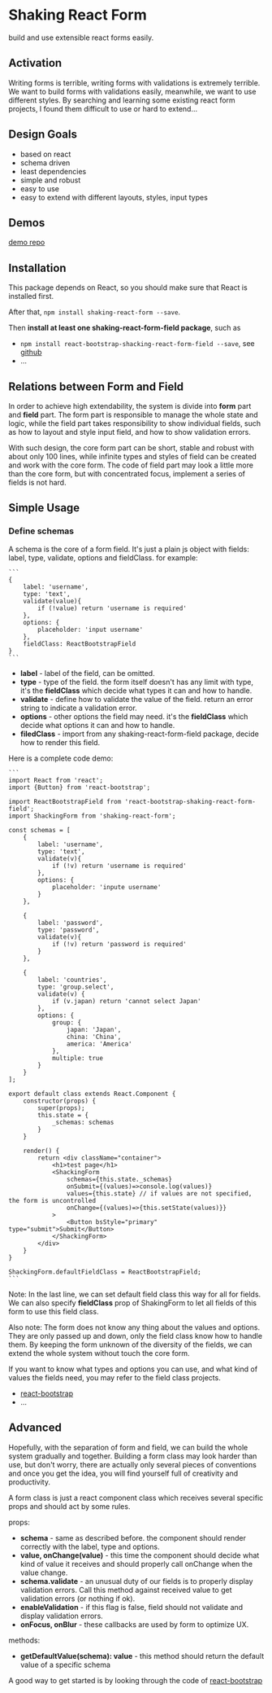# Shaking React Form
build and use extensible react forms easily.

## Activation
Writing forms is terrible, writing forms with validations is extremely terrible. We want to build forms with validations
easily, meanwhile, we want to use different styles. By searching and learning some existing react form projects, I found
them difficult to use or hard to extend...

## Design Goals
- based on react
- schema driven
- least dependencies
- simple and robust
- easy to use
- easy to extend with different layouts, styles, input types

## Demos
[demo repo](https://github.com/ShakingMap/shaking-react-form-demo)

## Installation
This package depends on React, so you should make sure that React is installed first.

After that, `npm install shaking-react-form --save`.

Then **install at least one shaking-react-form-field package**, such as 

- `npm install react-bootstrap-shacking-react-form-field --save`, see [github](https://github.com/ShakingMap/react-bootstrap-shaking-react-form-field)
- ...

## Relations between Form and Field
In order to achieve high extendability, the system is divide into **form** part and **field** part. The form part is 
responsible to manage the whole state and logic, while the field part takes responsibility to show individual fields,
such as how to layout and style input field, and how to show validation errors.

With such design, the core form part can be short, stable and robust with about only 100 lines, while infinite types
and styles of field can be created and work with the core form. The code of field part may look a little more than the
core form, but with concentrated focus, implement a series of fields is not hard.

## Simple Usage
### Define schemas
A schema is the core of a form field. It's just a plain js object with fields: label, type, validate, options and
fieldClass. for example:

    ```
    {
        label: 'username',
        type: 'text',
        validate(value){
            if (!value) return 'username is required'
        },
        options: {
            placeholder: 'input username'
        },
        fieldClass: ReactBootstrapField
    }
    ```

- **label** - label of the field, can be omitted.
- **type** - type of the field. the form itself doesn't has any limit with type, it's the **fieldClass** which decide what
types it can and how to handle.
- **validate** - define how to validate the value of the field. return an error string to indicate a validation error.
- **options** - other options the field may need. it's the **fieldClass** which decide what options it can and how to handle.
- **filedClass** - import from any shaking-react-form-field package, decide how to render this field.

Here is a complete code demo:

    ```
    import React from 'react';
    import {Button} from 'react-bootstrap';
    
    import ReactBootstrapField from 'react-bootstrap-shaking-react-form-field';
    import ShackingForm from 'shaking-react-form';
    
    const schemas = [
        {
            label: 'username',
            type: 'text',
            validate(v){
                if (!v) return 'username is required'
            },
            options: {
                placeholder: 'inpute username'
            }
        },
    
        {
            label: 'password',
            type: 'password',
            validate(v){
                if (!v) return 'password is required'
            }
        },
    
        {
            label: 'countries',
            type: 'group.select',
            validate(v) {
                if (v.japan) return 'cannot select Japan'
            },
            options: {
                group: {
                    japan: 'Japan',
                    china: 'China',
                    america: 'America'
                },
                multiple: true
            }
        }
    ];
    
    export default class extends React.Component {
        constructor(props) {
            super(props);
            this.state = {
                _schemas: schemas
            }
        }
    
        render() {
            return <div className="container">
                <h1>test page</h1>
                <ShackingForm
                    schemas={this.state._schemas}
                    onSubmit={(values)=>console.log(values)}
                    values={this.state} // if values are not specified, the form is uncontrolled
                    onChange={(values)=>{this.setState(values)}}
                >
                    <Button bsStyle="primary" type="submit">Submit</Button>
                </ShackingForm>
            </div>
        }
    }
    
    ShackingForm.defaultFieldClass = ReactBootstrapField;
    ```

Note: In the last line, we can set default field class this way for all for fields. We can also specify **fieldClass**
prop of ShakingForm to let all fields of this form to use this field class.

Also note: The form does not know any thing about the values and options. They are only passed up and down, only the field
class know how to handle them. By keeping the form unknown of the diversity of the fields, we can extend the whole system
without touch the core form.

If you want to know what types and options you can use, and what kind of values the fields need, you may refer to the
field class projects.

- [react-bootstrap](https://github.com/ShakingMap/react-bootstrap-shaking-react-form-field)
- ...

## Advanced
Hopefully, with the separation of form and field, we can build the whole system gradually and together. Building a form
class may look harder than use, but don't worry, there are actually only several pieces of conventions and once you get 
the idea, you will find yourself full of creativity and productivity.

A form class is just a react component class which receives several specific props and should act by some rules.

props:

- **schema** - same as described before. the component should render correctly with the label, type and options.
- **value, onChange(value)** - this time the component should decide what kind of value it receives and should properly
call onChange when the value change.
- **schema.validate** - an unusual duty of our fields is to properly display validation errors. Call this method against
received value to get validation errors (or nothing if ok).
- **enableValidation** - if this flag is false, field should not validate and display validation errors.
- **onFocus, onBlur** - these callbacks are used by form to optimize UX.

methods:

- **getDefaultValue(schema): value** - this method should return the default value of a specific schema

A good way to get started is by looking through the code of 
[react-bootstrap](https://github.com/ShakingMap/react-bootstrap-shaking-react-form-field)
